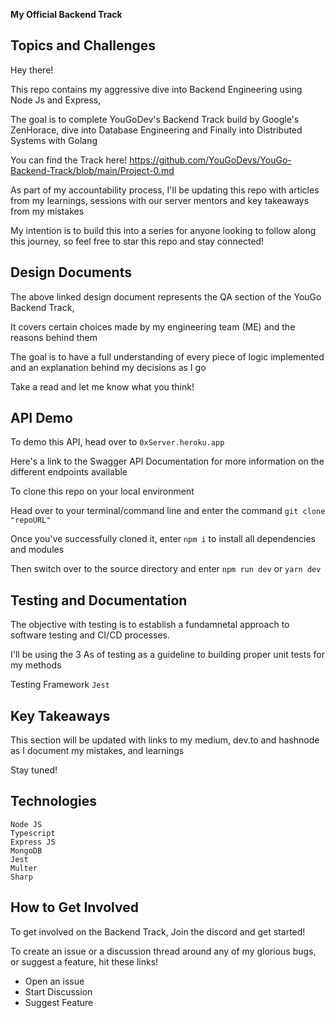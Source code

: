 
**My Official Backend Track**


## Topics and Challenges

Hey there! 

This repo contains my aggressive dive into Backend Engineering using Node Js and Express, 

The goal is to complete YouGoDev's Backend Track build by Google's ZenHorace, dive into Database Engineering and Finally into Distributed Systems with Golang

You can find the Track here! https://github.com/YouGoDevs/YouGo-Backend-Track/blob/main/Project-0.md

As part of my accountability process, I'll be updating this repo with articles from my learnings, sessions with our server mentors and key takeaways from my mistakes

My intention is to build this into a series for anyone looking to follow along this journey, so feel free to star this repo and stay connected!




## Design Documents

The above linked design document represents the QA section of the YouGo Backend Track,

It covers certain choices made by my engineering team (ME) and the reasons behind them

The goal is to have a full understanding of every piece of logic implemented and an explanation behind my decisions as I go

Take a read and let me know what you think!



## API Demo

To demo this API, head over to ``0xServer.heroku.app``

Here's a link to the Swagger API Documentation for more information on the different endpoints available

To clone this repo on your local environment

Head over to your terminal/command line and enter the command ``git clone "repoURL" `` 

Once you've successfully cloned it, enter ``npm i`` to install all dependencies and modules

Then switch over to the source directory and enter ``npm run dev`` or ``yarn dev``





## Testing and Documentation

The objective with testing is to establish a fundamnetal approach to software testing and CI/CD processes.

I'll be using the 3 As of testing as a guideline to building proper unit tests for my methods

Testing Framework ``Jest``




## Key Takeaways

This section will be updated with links to my medium, dev.to and hashnode as I document my mistakes, and learnings

Stay tuned!



## Technologies 

```
Node JS 
Typescript
Express JS
MongoDB
Jest
Multer
Sharp

```





## How to Get Involved

To get involved on the Backend Track, Join the discord and get started!

To create an issue or a discussion thread around any of my glorious bugs, or suggest a feature, hit these links!

- Open an issue
- Start Discussion
- Suggest Feature




